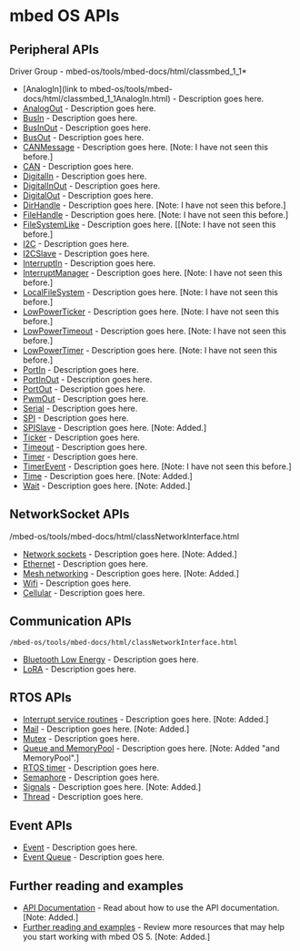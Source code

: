 # mbed OS APIs

## Peripheral APIs
Driver Group - mbed-os/tools/mbed-docs/html/classmbed_1_1*

- [AnalogIn](link to mbed-os/tools/mbed-docs/html/classmbed_1_1AnalogIn.html) - Description goes here.
- [AnalogOut]() - Description goes here.
- [BusIn]() - Description goes here.
- [BusInOut]() - Description goes here.
- [BusOut]() - Description goes here.
- [CANMessage]() - Description goes here. [Note: I have not seen this before.]
- [CAN]() - Description goes here.
- [DigitalIn]() - Description goes here.
- [DigitalInOut]() - Description goes here.
- [DigitalOut]() - Description goes here.
- [DirHandle]() - Description goes here. [Note: I have not seen this before.]
- [FileHandle]() - Description goes here. [Note: I have not seen this before.]
- [FileSystemLike]() - Description goes here. [[Note: I have not seen this before.]
- [I2C]() - Description goes here.
- [I2CSlave]() - Description goes here.
- [InterruptIn]() - Description goes here.
- [InterruptManager]() - Description goes here. [Note: I have not seen this before.]
- [LocalFileSystem]() - Description goes here. [Note: I have not seen this before.]
- [LowPowerTicker]() - Description goes here. [Note: I have not seen this before.]
- [LowPowerTimeout]() - Description goes here. [Note: I have not seen this before.]
- [LowPowerTimer]() - Description goes here. [Note: I have not seen this before.]
- [PortIn]() - Description goes here.
- [PortInOut]() - Description goes here.
- [PortOut]() - Description goes here.
- [PwmOut]() - Description goes here.
- [Serial]() - Description goes here.
- [SPI]() - Description goes here.
- [SPISlave]() - Description goes here. [Note: Added.]
- [Ticker]() - Description goes here.
- [Timeout]() - Description goes here.
- [Timer]() - Description goes here.
- [TimerEvent]() - Description goes here. [Note: I have not seen this before.]
- [Time]() - Description goes here. [Note: Added.]
- [Wait]() - Description goes here. [Note: Added.]
 
## NetworkSocket APIs
  /mbed-os/tools/mbed-docs/html/classNetworkInterface.html
  
  - [Network sockets]() - Description goes here. [Note: Added.]
  - [Ethernet]() - Description goes here.
  - [Mesh networking]() - Description goes here. [Note: Added.]
  - [Wifi]() - Description goes here.
  - [Cellular]() - Description goes here.

## Communication APIs
    /mbed-os/tools/mbed-docs/html/classNetworkInterface.html
    
  - [Bluetooth Low Energy]() - Description goes here.
  - [LoRA]() - Description goes here.

## RTOS APIs

  - [Interrupt service routines]() - Description goes here. [Note: Added.]
  - [Mail]() - Description goes here. [Note: Added.]
  - [Mutex]() - Description goes here.
  - [Queue and MemoryPool]() - Description goes here. [Note: Added "and MemoryPool".]
  - [RTOS timer]() - Description goes here.
  - [Semaphore]() - Description goes here.
  - [Signals]() - Description goes here. [Note: Added.]
  - [Thread]() - Description goes here.

## Event APIs

  - [Event]() - Description goes here.
  - [Event Queue]() - Description goes here.


## Further reading and examples
- [API Documentation](https://docs.mbed.com/docs/mbed-os-api-reference/en/latest/APIs/API_Documentation/) - Read about how to use the API documentation. [Note: Added.]
- [Further reading and examples](https://docs.mbed.com/docs/mbed-os-api-reference/en/latest/further_reading/) - Review more resources that may help you start working with mbed OS 5. [Note: Added.]
